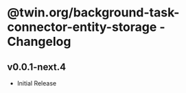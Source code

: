 # @twin.org/background-task-connector-entity-storage - Changelog

## v0.0.1-next.4

- Initial Release
